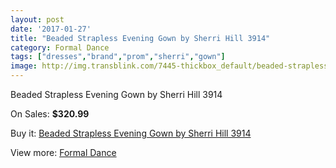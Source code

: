 ```yaml
---
layout: post
date: '2017-01-27'
title: "Beaded Strapless Evening Gown by Sherri Hill 3914"
category: Formal Dance
tags: ["dresses","brand","prom","sherri","gown"]
image: http://img.transblink.com/7445-thickbox_default/beaded-strapless-evening-gown-by-sherri-hill-3914.jpg
---
```

Beaded Strapless Evening Gown by Sherri Hill 3914

On Sales: **$320.99**
<a href="https://www.transblink.com/en/formal-dance/2413-beaded-strapless-evening-gown-by-sherri-hill-3914.html"><amp-img layout="responsive" width="600" height="600" src="//img.transblink.com/7445-thickbox_default/beaded-strapless-evening-gown-by-sherri-hill-3914.jpg" alt="Beaded Strapless Evening Gown by Sherri Hill 3914 0" /></a>
<a href="https://www.transblink.com/en/formal-dance/2413-beaded-strapless-evening-gown-by-sherri-hill-3914.html"><amp-img layout="responsive" width="600" height="600" src="//img.transblink.com/7449-thickbox_default/beaded-strapless-evening-gown-by-sherri-hill-3914.jpg" alt="Beaded Strapless Evening Gown by Sherri Hill 3914 1" /></a>
<a href="https://www.transblink.com/en/formal-dance/2413-beaded-strapless-evening-gown-by-sherri-hill-3914.html"><amp-img layout="responsive" width="600" height="600" src="//img.transblink.com/7448-thickbox_default/beaded-strapless-evening-gown-by-sherri-hill-3914.jpg" alt="Beaded Strapless Evening Gown by Sherri Hill 3914 2" /></a>
<a href="https://www.transblink.com/en/formal-dance/2413-beaded-strapless-evening-gown-by-sherri-hill-3914.html"><amp-img layout="responsive" width="600" height="600" src="//img.transblink.com/7447-thickbox_default/beaded-strapless-evening-gown-by-sherri-hill-3914.jpg" alt="Beaded Strapless Evening Gown by Sherri Hill 3914 3" /></a>
<a href="https://www.transblink.com/en/formal-dance/2413-beaded-strapless-evening-gown-by-sherri-hill-3914.html"><amp-img layout="responsive" width="600" height="600" src="//img.transblink.com/7446-thickbox_default/beaded-strapless-evening-gown-by-sherri-hill-3914.jpg" alt="Beaded Strapless Evening Gown by Sherri Hill 3914 4" /></a>

Buy it: [Beaded Strapless Evening Gown by Sherri Hill 3914](https://www.transblink.com/en/formal-dance/2413-beaded-strapless-evening-gown-by-sherri-hill-3914.html "Beaded Strapless Evening Gown by Sherri Hill 3914")

View more: [Formal Dance](https://www.transblink.com/en/6-formal-dance "Formal Dance")